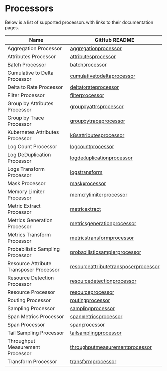 # Processors

Below is a list of supported processors with links to their documentation pages.

| Name                                    | GitHub README |
| --------------------------------------- | ------------- |
| Aggregation Processor                   | [aggregationprocessor](../processor/aggregationprocessor/README.md) |
| Attributes Processor                    | [attributesprocessor](https://github.com/open-telemetry/opentelemetry-collector-contrib/blob/v0.71.0/processor/attributesprocessor/README.md) |
| Batch Processor                         | [batchprocessor](https://github.com/open-telemetry/opentelemetry-collector/blob/v0.71.0/processor/batchprocessor/README.md) |
| Cumulative to Delta Processor           | [cumulativetodeltaprocessor](https://github.com/open-telemetry/opentelemetry-collector-contrib/blob/v0.71.0/processor/cumulativetodeltaprocessor/README.md) |
| Delta to Rate Processor                 | [deltatorateprocessor](https://github.com/open-telemetry/opentelemetry-collector-contrib/blob/v0.71.0/processor/deltatorateprocessor/README.md) |
| Filter Processor                        | [filterprocessor](https://github.com/open-telemetry/opentelemetry-collector-contrib/blob/v0.71.0/processor/filterprocessor/README.md) |
| Group by Attributes Processor           | [groupbyattrsprocessor](https://github.com/open-telemetry/opentelemetry-collector-contrib/blob/v0.71.0/processor/groupbyattrsprocessor/README.md) |
| Group by Trace Processor                | [groupbytraceprocessor](https://github.com/open-telemetry/opentelemetry-collector-contrib/blob/v0.71.0/processor/groupbytraceprocessor/README.md) |
| Kubernetes Attributes Processor         | [k8sattributesprocessor](https://github.com/open-telemetry/opentelemetry-collector-contrib/blob/v0.71.0/processor/k8sattributesprocessor/README.md) |
| Log Count Processor                     | [logcountprocessor](../processor/logcountprocessor/README.md) |
| Log DeDuplication Processor             | [logdeduplicationprocessor](../processor/logdeduplicationprocessor/README.md) |
| Logs Transform Processor                | [logstransform](https://github.com/open-telemetry/opentelemetry-collector-contrib/blob/v0.71.0/processor/logstransformprocessor/README.md) |
| Mask Processor                          | [maskprocessor](../processor/maskprocessor/README.md) |
| Memory Limiter Processor                | [memorylimiterprocessor](https://github.com/open-telemetry/opentelemetry-collector/blob/v0.71.0/processor/memorylimiterprocessor/README.md) |
| Metric Extract Processor                | [metricextract](../processor/metricextractprocessor/README.md) |
| Metrics Generation Processor            | [metricsgenerationprocessor](https://github.com/open-telemetry/opentelemetry-collector-contrib/blob/v0.71.0/processor/metricsgenerationprocessor/README.md) |
| Metrics Transform Processor             | [metricstransformprocessor](https://github.com/open-telemetry/opentelemetry-collector-contrib/blob/v0.71.0/processor/metricstransformprocessor/README.md) |
| Probabilistic Sampling Processor        | [probabilisticsamplerprocessor](https://github.com/open-telemetry/opentelemetry-collector-contrib/blob/v0.71.0/processor/probabilisticsamplerprocessor/README.md) |
| Resource Attribute Transposer Processor | [resourceattributetransposerprocessor](../processor/resourceattributetransposerprocessor/README.md) |
| Resource Detection Processor            | [resourcedetectionprocessor](https://github.com/open-telemetry/opentelemetry-collector-contrib/blob/v0.71.0/processor/resourcedetectionprocessor/README.md) |
| Resource Processor                      | [resourceprocessor](https://github.com/open-telemetry/opentelemetry-collector-contrib/blob/v0.71.0/processor/resourceprocessor/README.md) |
| Routing Processor                       | [routingprocessor](https://github.com/open-telemetry/opentelemetry-collector-contrib/blob/v0.71.0/processor/routingprocessor/README.md) |
| Sampling Processor                      | [samplingprocessor](../processor/samplingprocessor/README.md) |
| Span Metrics Processor                  | [spanmetricsprocessor](https://github.com/open-telemetry/opentelemetry-collector-contrib/blob/v0.71.0/processor/spanmetricsprocessor/README.md) |
| Span Processor                          | [spanprocessor](https://github.com/open-telemetry/opentelemetry-collector-contrib/blob/v0.71.0/processor/spanprocessor/README.md) |
| Tail Sampling Processor                 | [tailsamplingprocessor](https://github.com/open-telemetry/opentelemetry-collector-contrib/blob/v0.71.0/processor/tailsamplingprocessor/README.md) |
| Throughput Measurement Processor        | [throughputmeasurementprocessor](../processor/throughputmeasurementprocessor/README.md) |
| Transform Processor                     | [transformprocessor](https://github.com/open-telemetry/opentelemetry-collector-contrib/blob/v0.71.0/processor/transformprocessor/README.md) |
